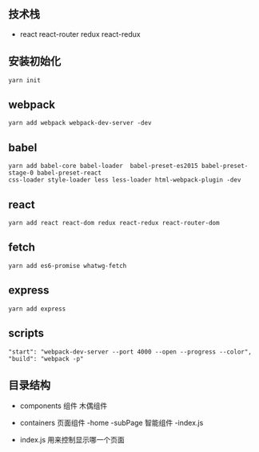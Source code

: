 ## 技术栈

- react react-router redux react-redux

## 安装初始化
```
yarn init
```
## webpack

```
yarn add webpack webpack-dev-server -dev
```
## babel
```
yarn add babel-core babel-loader  babel-preset-es2015 babel-preset-stage-0 babel-preset-react
css-loader style-loader less less-loader html-webpack-plugin -dev
```
## react
```
yarn add react react-dom redux react-redux react-router-dom
```
## fetch
```
yarn add es6-promise whatwg-fetch
```
## express
```
yarn add express
```
## scripts
```
"start": "webpack-dev-server --port 4000 --open --progress --color",
"build": "webpack -p"
```
## 目录结构
- components 组件 木偶组件

- containers 页面组件
    -home
        -subPage 智能组件
        -index.js


- index.js 用来控制显示哪一个页面






